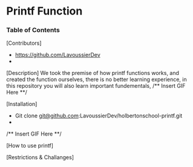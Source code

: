 # Printf Function

### Table of Contents
[Contributors]
- https://github.com/LavoussierDev
- 

[Description]
We took the premise of how printf functions works, and created the
function ourselves, there is no better learning experience, in this
repository you will also learn important fundementals, 
/** Insert GIF Here **/

[Installation]
- Git clone git@github.com:LavoussierDev/holbertonschool-printf.git
- 
/** Insert GIF Here **/

[How to use printf]

[Restrictions & Challanges]


